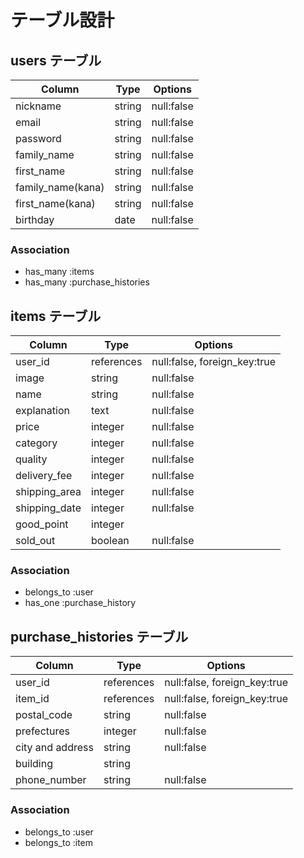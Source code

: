 # テーブル設計

## users テーブル

| Column            | Type    | Options    |
| ----------------- | ------- | ---------- |
| nickname          | string  | null:false |
| email             | string  | null:false |
| password          | string  | null:false |
| family_name       | string  | null:false |
| first_name        | string  | null:false |
| family_name(kana) | string  | null:false |
| first_name(kana)  | string  | null:false |
| birthday          | date    | null:false |

### Association

- has_many :items
- has_many :purchase_histories

## items テーブル

| Column        | Type       | Options                      |
| --------------| ---------- | ---------------------------- |
| user_id       | references | null:false, foreign_key:true |
| image         | string     | null:false                   |
| name          | string     | null:false                   |
| explanation   | text       | null:false                   |
| price         | integer    | null:false                   |
| category      | integer    | null:false                   |
| quality       | integer    | null:false                   |
| delivery_fee  | integer    | null:false                   |
| shipping_area | integer    | null:false                   |
| shipping_date | integer    | null:false                   |
| good_point    | integer    |                              |
| sold_out      | boolean    | null:false                   |

### Association

- belongs_to :user
- has_one :purchase_history

## purchase_histories テーブル

| Column           | Type       | Options                      |
| ---------------- | ---------- | ---------------------------- |
| user_id          | references | null:false, foreign_key:true |
| item_id          | references | null:false, foreign_key:true |
| postal_code      | string     | null:false                   |
| prefectures      | integer    | null:false                   |
| city and address | string     | null:false                   |
| building         | string     |                              |
| phone_number     | string     | null:false                   |

### Association

- belongs_to :user
- belongs_to :item
